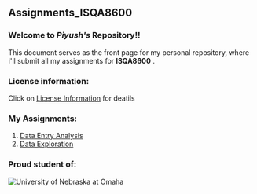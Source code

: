 ## Assignments_ISQA8600
### Welcome to _Piyush's_ Repository!!
This document serves as the front page for my personal repository, where I'll submit all my assignments for **ISQA8600** .
### License information:
Click on [License Information](https://github.com/pbasia/Assignments_ISQA8600/blob/main/LICENSE) for deatils

### My Assignments:
1. [Data Entry Analysis](https://github.com/pbasia/Assignments_ISQA8600/blob/main/README.md)
2. [Data Exploration](https://github.com/pbasia/Assignments_ISQA8600/blob/main/Data%20Exploration/Data_Exploration_Assignment.md)
### Proud student of:
![University of Nebraska at Omaha](https://upload.wikimedia.org/wikipedia/commons/thumb/0/01/Uno-logo1.jpg/640px-Uno-logo1.jpg)
